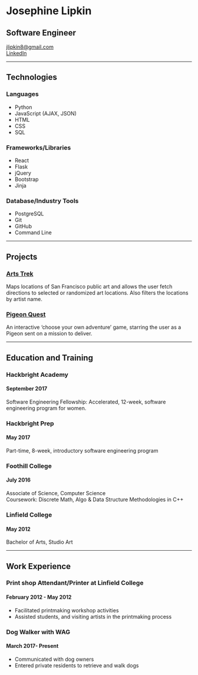 # Josephine Lipkin
## Software Engineer
<jlipkin8@gmail.com>  
[LinkedIn](https://www.linkedin.com/in/josephinelipkin/)  

***
## Technologies
### Languages
  + Python
  + JavaScript (AJAX, JSON)
  + HTML 
  + CSS 
  + SQL

### Frameworks/Libraries 
  + React
  + Flask 
  + jQuery 
  + Bootstrap 
  + Jinja 

### Database/Industry Tools
  + PostgreSQL
  + Git 
  + GitHub 
  + Command Line

***
## Projects 
### [Arts Trek](https://github.com/jlipkin8/HB-Project)
   Maps locations of San Francisco public art and allows the user fetch directions to selected or randomized art locations. Also filters the locations by artist name.
### [Pigeon Quest](https://github.com/jlipkin8/Pigeon_Quest)
   An interactive ‘choose your own adventure’ game, starring the user as a Pigeon sent on a mission to deliver.

***
## Education and Training 
### Hackbright Academy 
#### September 2017 
   Software Engineering Fellowship: Accelerated, 12-week, software engineering program for women.

### Hackbright Prep
####  May 2017
   Part-time, 8-week, introductory software engineering program

### Foothill College
#### July 2016
   Associate of Science, Computer Science 						           
   Coursework: Discrete Math, Algo & Data Structure Methodologies in C++ 

### Linfield College
#### May 2012
   Bachelor of Arts, Studio Art

***
## Work Experience
### Print shop Attendant/Printer at Linfield College
#### February 2012 - May 2012
+ Facilitated printmaking workshop activities 
+ Assisted students, and visiting artists  in the printmaking process

### Dog Walker with WAG    
#### March 2017- Present
+ Communicated with dog owners
+ Entered private residents to retrieve and walk dogs
